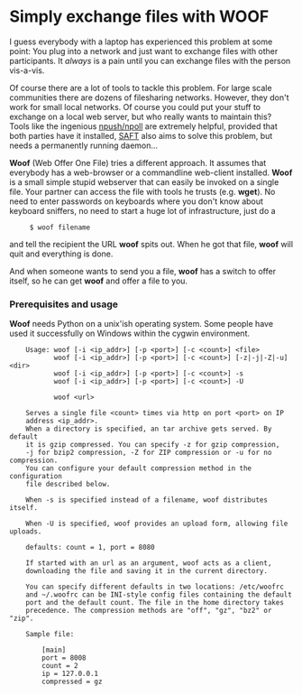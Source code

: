 # Simply exchange files with WOOF

I guess everybody with a laptop has experienced this problem at some
point: You plug into a network and just want to exchange files with
other participants. It *always* is a pain until you can exchange
files with the person vis-a-vis.

Of course there are a lot of tools to tackle this problem. For large
scale communities there are dozens of filesharing networks. However,
they don't work for small local networks. Of course you could put your
stuff to exchange on a local web server, but who really wants to
maintain this? Tools like the ingenious
[npush/npoll](http://www.fefe.de/ncp/) are
extremely helpful, provided that both parties have it installed,
[SAFT](http://www.belwue.de/projekte/saft/)
also aims to solve this problem, but needs a permanently running daemon...

**Woof** (Web Offer One File) tries a different approach. It
assumes that everybody has a web-browser or a commandline web-client
installed. **Woof** is a small simple stupid webserver that can
easily be invoked on a single file. Your partner can access the file
with tools he trusts (e.g. **wget**). No need to enter
passwords on keyboards where you don't know about keyboard sniffers, no
need to start a huge lot of infrastructure, just do a
```
     $ woof filename
```
and tell the recipient the URL **woof** spits out. When he got that
file, **woof** will quit and everything is done.

And when someone wants to send you a file, **woof** has a switch
to offer itself, so he can get **woof** and offer a file to you.

### Prerequisites and usage

**Woof** needs Python on a unix'ish operating system. Some people
have used it successfully on Windows within the cygwin environment.

```
    Usage: woof [-i <ip_addr>] [-p <port>] [-c <count>] <file>
           woof [-i <ip_addr>] [-p <port>] [-c <count>] [-z|-j|-Z|-u] <dir>
           woof [-i <ip_addr>] [-p <port>] [-c <count>] -s
           woof [-i <ip_addr>] [-p <port>] [-c <count>] -U
   
           woof <url>

    Serves a single file <count> times via http on port <port> on IP
    address <ip_addr>.
    When a directory is specified, an tar archive gets served. By default
    it is gzip compressed. You can specify -z for gzip compression, 
    -j for bzip2 compression, -Z for ZIP compression or -u for no compression.
    You can configure your default compression method in the configuration 
    file described below.

    When -s is specified instead of a filename, woof distributes itself.

    When -U is specified, woof provides an upload form, allowing file uploads.
   
    defaults: count = 1, port = 8080

    If started with an url as an argument, woof acts as a client,
    downloading the file and saving it in the current directory.

    You can specify different defaults in two locations: /etc/woofrc
    and ~/.woofrc can be INI-style config files containing the default
    port and the default count. The file in the home directory takes
    precedence. The compression methods are "off", "gz", "bz2" or "zip".

    Sample file:

        [main]
        port = 8008
        count = 2
        ip = 127.0.0.1
        compressed = gz
```

